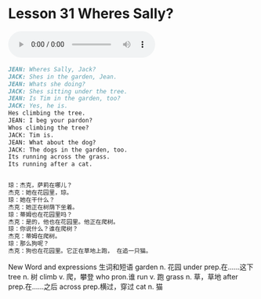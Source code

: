 # Lesson 31 Wheres Sally?

​<audio id="audio" controls="" loop="loop">
    <source id="mp3" src="https://online1.tingclass.net/lesson/shi0529/0000/16/31.mp3"> 
</audio>

```markdown
JEAN: Wheres Sally, Jack?
JACK: Shes in the garden, Jean.
JEAN: Whats she doing?
JACK: Shes sitting under the tree.
JEAN: Is Tim in the garden, too?
JACK: Yes, he is.
Hes climbing the tree.
JEAN: I beg your pardon?
Whos climbing the tree?
JACK: Tim is.
JEAN: What about the dog?
JACK: The dogs in the garden, too.
Its running across the grass.
Its running after a cat.


琼：杰克，萨莉在哪儿？
杰克：她在花园里，琼。
琼：她在干什么？
杰克：她正在树荫下坐着。
琼：蒂姆也在花园里吗？
杰克：是的，他也在花园里。他正在爬树。
琼：你说什么？谁在爬树？
杰克：蒂姆在爬树。
琼：那么狗呢？
杰克：狗也在花园里。它正在草地上跑， 在追一只猫。
```


New Word and expressions 生词和短语
garden
n. 花园
under
prep.在……这下
tree
n. 树
climb
v. 爬，攀登
who
pron.谁
run
v. 跑
grass
n. 草，草地
after
prep.在……之后
across
prep.横过，穿过
cat
n. 猫